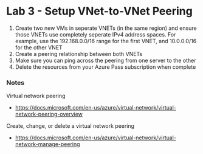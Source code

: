 # Lab 3 - Setup VNet-to-VNet Peering

1. Create two new VMs in seperate VNETs (in the same region) and ensure those VNETs use completely seperate IPv4 address spaces. For example, use the 192.168.0.0/16 range for the first VNET, and 10.0.0.0/16 for the other VNET
2. Create a peering relationship between both VNETs
5. Make sure you can ping across the peering from one server to the other
6. Delete the resources from your Azure Pass subscription when complete

### Notes

Virtual network peering
* https://docs.microsoft.com/en-us/azure/virtual-network/virtual-network-peering-overview

Create, change, or delete a virtual network peering
* https://docs.microsoft.com/en-us/azure/virtual-network/virtual-network-manage-peering
